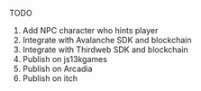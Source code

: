 TODO

1. Add NPC character who hints player
2. Integrate with Avalanche SDK and blockchain
3. Integrate with Thirdweb SDK and blockchain
4. Publish on js13kgames
5. Publish on Arcadia
6. Publish on itch

